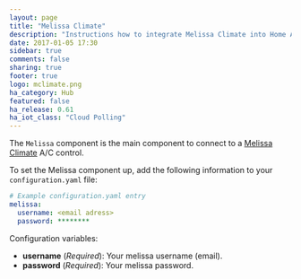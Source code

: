 ```yaml
---
layout: page
title: "Melissa Climate"
description: "Instructions how to integrate Melissa Climate into Home Assistant."
date: 2017-01-05 17:30
sidebar: true
comments: false
sharing: true
footer: true
logo: mclimate.png
ha_category: Hub
featured: false
ha_release: 0.61
ha_iot_class: "Cloud Polling"
---
```


The `Melissa` component is the main component to connect to a [Melissa Climate](http://seemelissa.com/) A/C control.

To set the Melissa component up, add the following information to your `configuration.yaml` file:

```yaml
# Example configuration.yaml entry
melissa:
  username: <email adress>
  password: ********
```

Configuration variables:

- **username** (*Required*): Your melissa username (email).
- **password** (*Required*): Your melissa password.